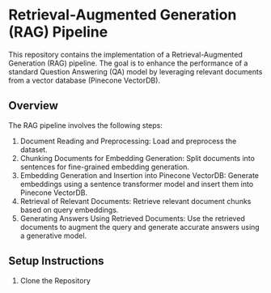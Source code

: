 # Retrieval-Augmented Generation (RAG) Pipeline
This repository contains the implementation of a Retrieval-Augmented Generation (RAG) pipeline. The goal is to enhance the performance of a standard Question Answering (QA) model by leveraging relevant documents from a vector database (Pinecone VectorDB).

## Overview
The RAG pipeline involves the following steps:

1. Document Reading and Preprocessing: Load and preprocess the dataset.
2. Chunking Documents for Embedding Generation: Split documents into sentences for fine-grained embedding generation.
3. Embedding Generation and Insertion into Pinecone VectorDB: Generate embeddings using a sentence transformer model and insert them into Pinecone VectorDB.
4. Retrieval of Relevant Documents: Retrieve relevant document chunks based on query embeddings.
5. Generating Answers Using Retrieved Documents: Use the retrieved documents to augment the query and generate accurate answers using a generative model.
   
## Setup Instructions
1. Clone the Repository
   ```bash

   ```
